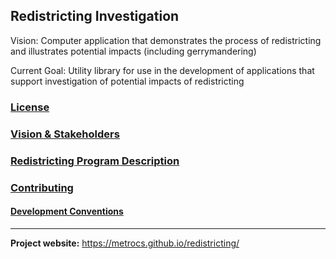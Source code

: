 ## Redistricting Investigation

Vision: Computer application that demonstrates the process of redistricting and illustrates potential impacts (including gerrymandering)

Current Goal: Utility library for use in the development of applications that support investigation of potential impacts of redistricting

### [License](LICENSE)

### [Vision & Stakeholders](Vision.md)

### [Redistricting Program Description](RedistrictingProgram.md)

### [Contributing](Contributing.md)

#### [Development Conventions](DevelopmentConventions.md)


___

__Project website:__ https://metrocs.github.io/redistricting/
